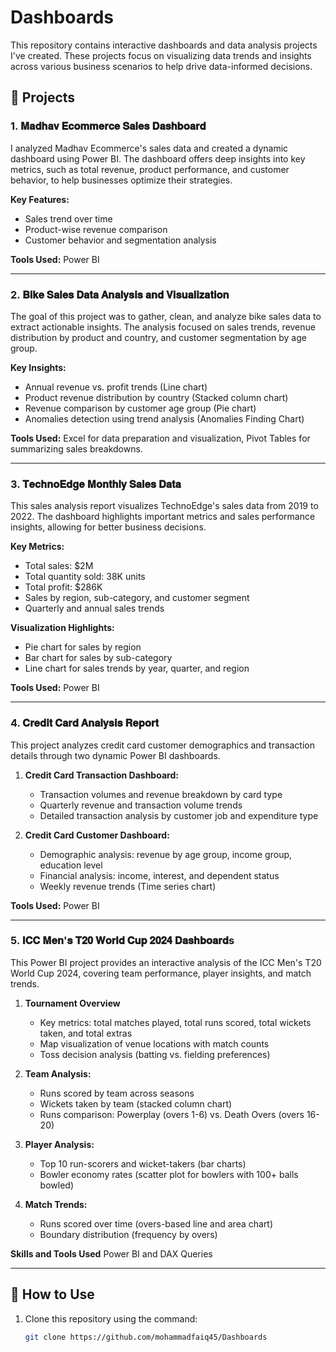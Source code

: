 # Dashboards

This repository contains interactive dashboards and data analysis projects I've created. These projects focus on visualizing data trends and insights across various business scenarios to help drive data-informed decisions.

## 📁 Projects

### 1. 𝐌𝐚𝐝𝐡𝐚𝐯 𝐄𝐜𝐨𝐦𝐦𝐞𝐫𝐜𝐞 𝐒𝐚𝐥𝐞𝐬 𝐃𝐚𝐬𝐡𝐛𝐨𝐚𝐫𝐝

I analyzed Madhav Ecommerce's sales data and created a dynamic dashboard using Power BI. The dashboard offers deep insights into key metrics, such as total revenue, product performance, and customer behavior, to help businesses optimize their strategies.

**Key Features:**
- Sales trend over time
- Product-wise revenue comparison
- Customer behavior and segmentation analysis

**Tools Used:** Power BI

---

### 2. 𝐁𝐢𝐤𝐞 𝐒𝐚𝐥𝐞𝐬 𝐃𝐚𝐭𝐚 𝐀𝐧𝐚𝐥𝐲𝐬𝐢𝐬 𝐚𝐧𝐝 𝐕𝐢𝐬𝐮𝐚𝐥𝐢𝐳𝐚𝐭𝐢𝐨𝐧

The goal of this project was to gather, clean, and analyze bike sales data to extract actionable insights. The analysis focused on sales trends, revenue distribution by product and country, and customer segmentation by age group.

**Key Insights:**
- Annual revenue vs. profit trends (Line chart)
- Product revenue distribution by country (Stacked column chart)
- Revenue comparison by customer age group (Pie chart)
- Anomalies detection using trend analysis (Anomalies Finding Chart)

**Tools Used:** Excel for data preparation and visualization, Pivot Tables for summarizing sales breakdowns.

---

### 3. 𝐓𝐞𝐜𝐡𝐧𝐨𝐄𝐝𝐠𝐞 𝐌𝐨𝐧𝐭𝐡𝐥𝐲 𝐒𝐚𝐥𝐞𝐬 𝐃𝐚𝐭𝐚

This sales analysis report visualizes TechnoEdge's sales data from 2019 to 2022. The dashboard highlights important metrics and sales performance insights, allowing for better business decisions.

**Key Metrics:**
- Total sales: $2M
- Total quantity sold: 38K units
- Total profit: $286K
- Sales by region, sub-category, and customer segment
- Quarterly and annual sales trends

**Visualization Highlights:**
- Pie chart for sales by region
- Bar chart for sales by sub-category
- Line chart for sales trends by year, quarter, and region

**Tools Used:** Power BI

---

### 4. 𝐂𝐫𝐞𝐝𝐢𝐭 𝐂𝐚𝐫𝐝 𝐀𝐧𝐚𝐥𝐲𝐬𝐢𝐬 𝐑𝐞𝐩𝐨𝐫𝐭

This project analyzes credit card customer demographics and transaction details through two dynamic Power BI dashboards.

1. **Credit Card Transaction Dashboard:**
   - Transaction volumes and revenue breakdown by card type
   - Quarterly revenue and transaction volume trends
   - Detailed transaction analysis by customer job and expenditure type

2. **Credit Card Customer Dashboard:**
   - Demographic analysis: revenue by age group, income group, education level
   - Financial analysis: income, interest, and dependent status
   - Weekly revenue trends (Time series chart)

**Tools Used:** Power BI

---

### 5. 𝐈𝐂𝐂 𝐌𝐞𝐧'𝐬 𝐓𝟐𝟎 𝐖𝐨𝐫𝐥𝐝 𝐂𝐮𝐩 𝟐𝟎𝟐𝟒 𝐃𝐚𝐬𝐡𝐛𝐨𝐚𝐫𝐝s

This Power BI project provides an interactive analysis of the ICC Men's T20 World Cup 2024, covering team performance, player insights, and match trends.

1. **Tournament Overview**
   - Key metrics: total matches played, total runs scored, total wickets taken, and total extras
   - Map visualization of venue locations with match counts
   - Toss decision analysis (batting vs. fielding preferences)

2. **Team Analysis:**
     - Runs scored by team across seasons
     - Wickets taken by team (stacked column chart)
     - Runs comparison: Powerplay (overs 1-6) vs. Death Overs (overs 16-20)
3. **Player Analysis:**
     - Top 10 run-scorers and wicket-takers (bar charts)
     - Bowler economy rates (scatter plot for bowlers with 100+ balls bowled)
4. **Match Trends:**
     - Runs scored over time (overs-based line and area chart)
     - Boundary distribution (frequency by overs)

**Skills and Tools Used** Power BI and DAX Queries

---

## 📝 How to Use
1. Clone this repository using the command:
   ```bash
   git clone https://github.com/mohammadfaiq45/Dashboards
